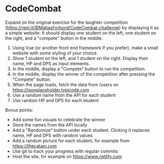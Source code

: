 # CodeCombat
Expand on the original exercise for the laughter competition (https://repl.it/@MatiasForbord/CodeCombat-challenge) by displaying it as a simple website. It should display one student on the left, one student on the right, and a "compete" button in the middle.

1. Using Vue (or another front end framework if you prefer), make a small website with some styling of your choice.
2. Show 1 student on the left, and 1 student on the right. Display their name, HP and DPS as input elements.
3. In the middle, display a "Compete" button to run the competition.
4. In the middle, display the winner of the competition after pressing the "Compete" button.
5. When the page loads, fetch the data from /users on https://jsonplaceholder.typicode.com
6. Use a random name from the API for each student
7. Use random HP and DPS for each student

Bonus points:

* Add some fun visuals to celebrate the winner
* Store the names from the API locally
* Add a "Randomize" button under each student. Clicking it replaces name, HP and DPS with random values
* Add a random picture for each student, for example from https://thecatapi.com
* Use git to track your progress with regular commits
* Host the site, for example on https://www.netlify.com
